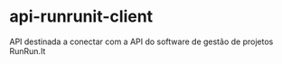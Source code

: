 # api-runrunit-client
API destinada a conectar com a API do software de gestão de projetos RunRun.It
